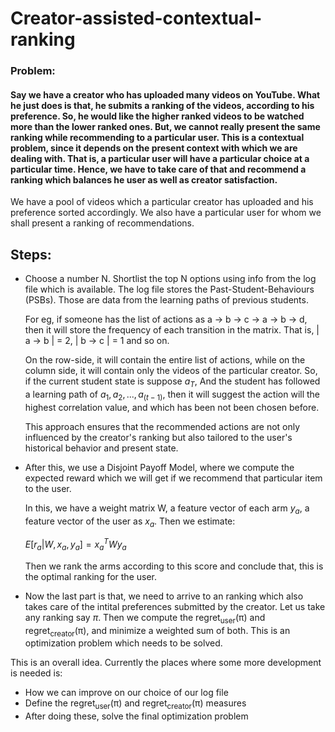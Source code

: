 

# Creator-assisted-contextual-ranking
### Problem:

#### Say we have a creator who has uploaded many videos on YouTube. What he just does is that, he submits a ranking of the videos, according to his preference. So, he  would like the higher ranked videos to be watched more than the lower ranked ones. But, we cannot really present the same ranking while recommending to a particular user. This is a contextual problem, since it depends on the present context with which we are dealing with. That is, a particular user will have a particular choice at a particular time. Hence, we have to take care of that and recommend a ranking which balances he user as well as creator satisfaction.

We have a pool of videos which a particular creator has uploaded and his preference sorted accordingly. We also have a particular user for whom we shall present a ranking of recommendations.

## Steps:
- Choose a number N. Shortlist the top N options using info from the log file which is available.
  The log file stores the Past-Student-Behaviours (PSBs). Those are data from the learning paths of previous students.
  
  For eg, if someone has the list of actions as a -> b -> c -> a -> b -> d, then it will store the frequency of each transition in the matrix.
  That is, | a -> b | = 2, | b -> c | = 1 and so on.

  On the row-side, it will contain the entire list of actions, while on the column side, it will contain only the videos of the particular creator.
  So, if the current student state is suppose $a_T$, And the student has followed a learning path of $a_1, a_2, ... , a_(t-1)$, then it will
  suggest the action will the highest correlation value, and which has been not been chosen before.

  This approach ensures that the recommended actions are not only influenced by the creator's ranking but also tailored to the user's historical behavior and present state. 

- After this, we use a Disjoint Payoff Model, where we compute the expected reward which we will get if we recommend that particular item to the
  user.

  In this, we have a weight matrix W, a feature vector of each arm $y_a$, a feature vector of the user as $x_a$.
  Then we estimate:

  $E[ r_a |  W,  x_a,  y_a ] = x_a^T W y_a$

  Then we rank the arms according to this score and conclude that, this is the optimal ranking for the user.

- Now the last part is that, we need to arrive to an ranking which also takes care of the intital preferences submitted by the creator.
  Let us take any ranking say $π$. Then we compute the regret<sub>user</sub>(π) and regret<sub>creator</sub>(π), and minimize a weighted sum of both.
  This is an optimization problem which needs to be solved.

This is an overall idea. Currently the places where some more development is needed is:
- How we can improve on our choice of our log file
- Define the regret<sub>user</sub>(π) and regret<sub>creator</sub>(π) measures
- After doing these, solve the final optimization problem
